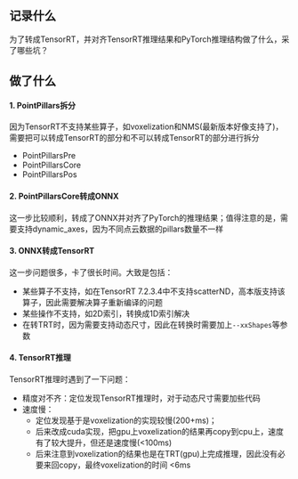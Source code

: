 ## 记录什么
为了转成TensorRT，并对齐TensorRT推理结果和PyTorch推理结构做了什么，采了哪些坑？

## 做了什么

#### 1. PointPillars拆分
因为TensorRT不支持某些算子，如voxelization和NMS(最新版本好像支持了)，需要把可以转成TensorRT的部分和不可以转成TensorRT的部分进行拆分
- PointPillarsPre
- PointPillarsCore
- PointPillarsPos

#### 2. PointPillarsCore转成ONNX
这一步比较顺利，转成了ONNX并对齐了PyTorch的推理结果；值得注意的是，需要支持dynamic_axes，因为不同点云数据的pillars数量不一样

#### 3. ONNX转成TensorRT
这一步问题很多，卡了很长时间。大致是包括：
- 某些算子不支持，如在TensorRT 7.2.3.4中不支持scatterND，高本版支持该算子，因此需要解决算子重新编译的问题
- 某些操作不支持，如2D索引，转换成1D索引解决
- 在转TRT时，因为需要支持动态尺寸，因此在转换时需要加上`--xxShapes`等参数

#### 4. TensorRT推理
TensorRT推理时遇到了一下问题：
- 精度对不齐：定位发现TensorRT推理时，对于动态尺寸需要加些代码
- 速度慢：
    - 定位发现基于是voxelization的实现较慢(200+ms)；
    - 后来改成cuda实现，把gpu上voxelization的结果再copy到cpu上，速度有了较大提升，但还是速度慢(<100ms)
    - 后来注意到voxelization的结果也是在TRT(gpu)上完成推理，因此没有必要来回copy，最终voxelization的时间 <6ms
